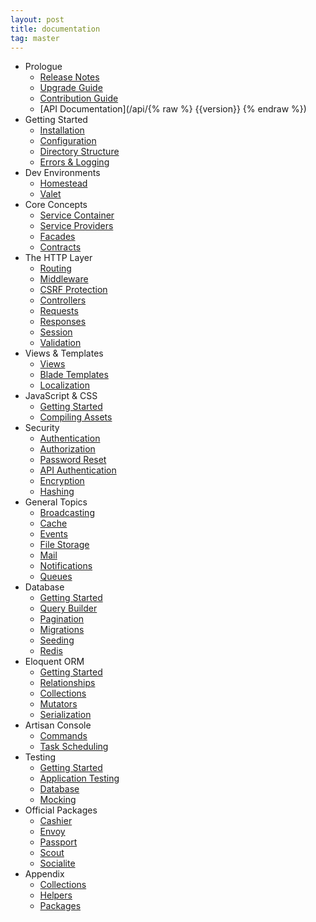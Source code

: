 ```yaml
---
layout: post
title: documentation
tag: master
---
```

- Prologue
    - [Release Notes](/laravel_tw/docs/master/releases)
    - [Upgrade Guide](/laravel_tw/docs/master/upgrade)
    - [Contribution Guide](/laravel_tw/docs/master/contributions)
    - [API Documentation](/api/{% raw %} {{version}} {% endraw %})
- Getting Started
    - [Installation](/laravel_tw/docs/master/installation)
    - [Configuration](/laravel_tw/docs/master/configuration)
    - [Directory Structure](/laravel_tw/docs/master/structure)
    - [Errors & Logging](/laravel_tw/docs/master/errors)
- Dev Environments
    - [Homestead](/laravel_tw/docs/master/homestead)
    - [Valet](/laravel_tw/docs/master/valet)
- Core Concepts
    - [Service Container](/laravel_tw/docs/master/container)
    - [Service Providers](/laravel_tw/docs/master/providers)
    - [Facades](/laravel_tw/docs/master/facades)
    - [Contracts](/laravel_tw/docs/master/contracts)
- The HTTP Layer
    - [Routing](/laravel_tw/docs/master/routing)
    - [Middleware](/laravel_tw/docs/master/middleware)
    - [CSRF Protection](/laravel_tw/docs/master/csrf)
    - [Controllers](/laravel_tw/docs/master/controllers)
    - [Requests](/laravel_tw/docs/master/requests)
    - [Responses](/laravel_tw/docs/master/responses)
    - [Session](/laravel_tw/docs/master/session)
    - [Validation](/laravel_tw/docs/master/validation)
- Views & Templates
    - [Views](/laravel_tw/docs/master/views)
    - [Blade Templates](/laravel_tw/docs/master/blade)
    - [Localization](/laravel_tw/docs/master/localization)
- JavaScript & CSS
    - [Getting Started](/laravel_tw/docs/master/frontend)
    - [Compiling Assets](/laravel_tw/docs/master/elixir)
- Security
    - [Authentication](/laravel_tw/docs/master/authentication)
    - [Authorization](/laravel_tw/docs/master/authorization)
    - [Password Reset](/laravel_tw/docs/master/passwords)
    - [API Authentication](/laravel_tw/docs/master/passport)
    - [Encryption](/laravel_tw/docs/master/encryption)
    - [Hashing](/laravel_tw/docs/master/hashing)
- General Topics
    - [Broadcasting](/laravel_tw/docs/master/broadcasting)
    - [Cache](/laravel_tw/docs/master/cache)
    - [Events](/laravel_tw/docs/master/events)
    - [File Storage](/laravel_tw/docs/master/filesystem)
    - [Mail](/laravel_tw/docs/master/mail)
    - [Notifications](/laravel_tw/docs/master/notifications)
    - [Queues](/laravel_tw/docs/master/queues)
- Database
    - [Getting Started](/laravel_tw/docs/master/database)
    - [Query Builder](/laravel_tw/docs/master/queries)
    - [Pagination](/laravel_tw/docs/master/pagination)
    - [Migrations](/laravel_tw/docs/master/migrations)
    - [Seeding](/laravel_tw/docs/master/seeding)
    - [Redis](/laravel_tw/docs/master/redis)
- Eloquent ORM
    - [Getting Started](/laravel_tw/docs/master/eloquent)
    - [Relationships](/laravel_tw/docs/master/eloquent-relationships)
    - [Collections](/laravel_tw/docs/master/eloquent-collections)
    - [Mutators](/laravel_tw/docs/master/eloquent-mutators)
    - [Serialization](/laravel_tw/docs/master/eloquent-serialization)
- Artisan Console
    - [Commands](/laravel_tw/docs/master/artisan)
    - [Task Scheduling](/laravel_tw/docs/master/scheduling)
- Testing
    - [Getting Started](/laravel_tw/docs/master/testing)
    - [Application Testing](/laravel_tw/docs/master/application-testing)
    - [Database](/laravel_tw/docs/master/database-testing)
    - [Mocking](/laravel_tw/docs/master/mocking)
- Official Packages
    - [Cashier](/laravel_tw/docs/master/billing)
    - [Envoy](/laravel_tw/docs/master/envoy)
    - [Passport](/laravel_tw/docs/master/passport)
    - [Scout](/laravel_tw/docs/master/scout)
    - [Socialite](https://github.com/laravel/socialite)
- Appendix
    - [Collections](/laravel_tw/docs/master/collections)
    - [Helpers](/laravel_tw/docs/master/helpers)
    - [Packages](/laravel_tw/docs/master/packages)
